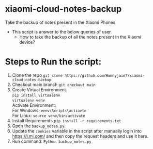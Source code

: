 # xiaomi-cloud-notes-backup
Take the backup of notes present in the Xiaomi Phones.

* This script is answer to the below queries of user.
  * How to take the backup of all the notes present in the Xiaomi device?

# Steps to Run the script:
1. Clone the repo
    ```git clone https://github.com/Hunnyjain7/xiaomi-cloud-notes-backup```
2. Checkout main branch
    ```git checkout main```
3. Create Virtual Environment.\
    ```pip install virtualenv``` \
    ```virtualenv venv```\
    Activate Environment:\
    For Windows: ```venv\Scripts\actiavte```\
    For Linux: ```source venv/bin/activate```
4. Install Requirements ```pip install -r requirements.txt```
5. Open the `backup_notes.py`.
6. Update the `cookies` variable in the script after manually login into https://i.mi.com/ and then copy the request headers and use it here.
7. Run command: `Python backup_notes.py`
